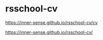 # rsschool-cv

https://inner-sense.github.io/rsschool-cv/cv

https://inner-sense.github.io/rsschool-cv/